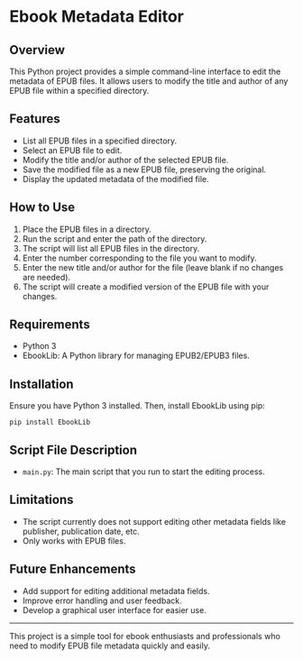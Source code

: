 
# Ebook Metadata Editor

## Overview
This Python project provides a simple command-line interface to edit the metadata of EPUB files. It allows users to modify the title and author of any EPUB file within a specified directory.

## Features
- List all EPUB files in a specified directory.
- Select an EPUB file to edit.
- Modify the title and/or author of the selected EPUB file.
- Save the modified file as a new EPUB file, preserving the original.
- Display the updated metadata of the modified file.

## How to Use
1. Place the EPUB files in a directory.
2. Run the script and enter the path of the directory.
3. The script will list all EPUB files in the directory.
4. Enter the number corresponding to the file you want to modify.
5. Enter the new title and/or author for the file (leave blank if no changes are needed).
6. The script will create a modified version of the EPUB file with your changes.

## Requirements
- Python 3
- EbookLib: A Python library for managing EPUB2/EPUB3 files.

## Installation
Ensure you have Python 3 installed. Then, install EbookLib using pip:
```
pip install EbookLib
```

## Script File Description
- `main.py`: The main script that you run to start the editing process.

## Limitations
- The script currently does not support editing other metadata fields like publisher, publication date, etc.
- Only works with EPUB files.

## Future Enhancements
- Add support for editing additional metadata fields.
- Improve error handling and user feedback.
- Develop a graphical user interface for easier use.

---

This project is a simple tool for ebook enthusiasts and professionals who need to modify EPUB file metadata quickly and easily.
